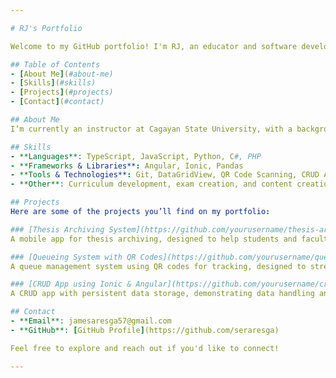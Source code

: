 ```yaml
---

# RJ's Portfolio

Welcome to my GitHub portfolio! I'm RJ, an educator and software developer specializing in mobile and web development, as well as data science. Check out my [portfolio website here](https://seraresga.github.io/portfolio/index.html) for more about my work and projects.

## Table of Contents
- [About Me](#about-me)
- [Skills](#skills)
- [Projects](#projects)
- [Contact](#contact)

## About Me
I’m currently an instructor at Cagayan State University, with a background in computer science and a focus on mobile application development. My goal is to continuously enhance my skills, find opportunities for extra income, and contribute to the tech community.

## Skills
- **Languages**: TypeScript, JavaScript, Python, C#, PHP
- **Frameworks & Libraries**: Angular, Ionic, Pandas
- **Tools & Technologies**: Git, DataGridView, QR Code Scanning, CRUD Applications, Face Recognition
- **Other**: Curriculum development, exam creation, and content creation for online income

## Projects
Here are some of the projects you’ll find on my portfolio:

### [Thesis Archiving System](https://github.com/yourusername/thesis-archiving-system)
A mobile app for thesis archiving, designed to help students and faculty at CSU-Carig manage and access theses.

### [Queueing System with QR Codes](https://github.com/yourusername/queueing-system)
A queue management system using QR codes for tracking, designed to streamline queue experiences at CSU-Carig.

### [CRUD App using Ionic & Angular](https://github.com/yourusername/crud-app)
A CRUD app with persistent data storage, demonstrating data handling and UI in an Ionic and Angular setup.

## Contact
- **Email**: jamesaresga57@gmail.com
- **GitHub**: [GitHub Profile](https://github.com/seraresga)

Feel free to explore and reach out if you'd like to connect!

---
```

